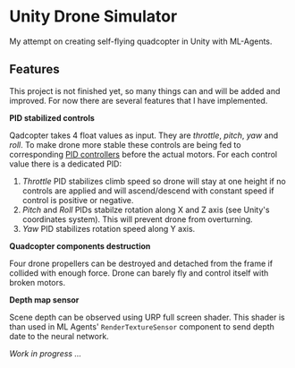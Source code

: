 # Unity Drone Simulator

My attempt on creating self-flying quadcopter in Unity with ML-Agents.


## Features
This project is not finished yet, so many things can and will be added and improved. For now there are several features that I have implemented.

**PID stabilized controls**

Qadcopter takes 4 float values as input. They are *throttle*, *pitch*, *yaw* and *roll*. To make drone more stable these controls are being fed to corresponding [PID controllers](https://en.wikipedia.org/wiki/Proportional%E2%80%93integral%E2%80%93derivative_controller) before the actual motors. For each control value there is a dedicated PID:
1. _Throttle_ PID stabilizes climb speed so drone will stay at one height if no controls are applied and will ascend/descend with constant speed if control is positive or negative.
2. _Pitch_ and _Roll_ PIDs stabilze rotation along X and Z axis (see Unity's coordinates system). This will prevent drone from overturning.
3. _Yaw_ PID stabilizes rotation speed along Y axis.

**Quadcopter components destruction**

Four drone propellers can be destroyed and detached from the frame if collided with enough force. Drone can barely fly and control itself with broken motors.

**Depth map sensor**

Scene depth can be observed using URP full screen shader. This shader is than used in ML Agents' `RenderTextureSensor` component to send depth date to the neural network.







*Work in progress ...*
